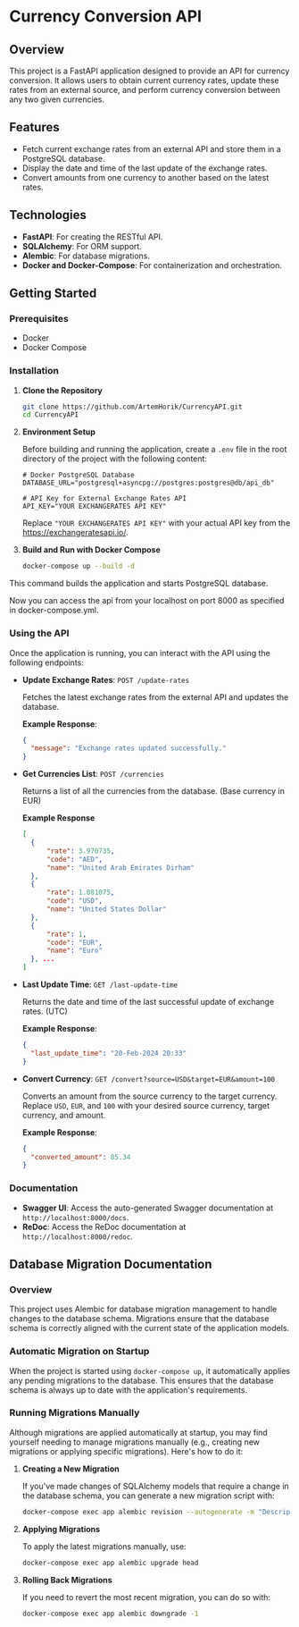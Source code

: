 # Currency Conversion API

## Overview

This project is a FastAPI application designed to provide an API for currency conversion. It allows users to obtain current currency rates, update these rates from an external source, and perform currency conversion between any two given currencies.

## Features

- Fetch current exchange rates from an external API and store them in a PostgreSQL database.
- Display the date and time of the last update of the exchange rates.
- Convert amounts from one currency to another based on the latest rates.

## Technologies

- **FastAPI**: For creating the RESTful API.
- **SQLAlchemy**: For ORM support.
- **Alembic**: For database migrations.
- **Docker and Docker-Compose**: For containerization and orchestration.

## Getting Started

### Prerequisites

- Docker
- Docker Compose

### Installation

1. **Clone the Repository**

   ```sh
   git clone https://github.com/ArtemHorik/CurrencyAPI.git
   cd CurrencyAPI
   ```
2. **Environment Setup**

   Before building and running the application, create a `.env` file in the root directory of the project with the following content:

   ```plaintext
   # Docker PostgreSQL Database
   DATABASE_URL="postgresql+asyncpg://postgres:postgres@db/api_db"

   # API Key for External Exchange Rates API
   API_KEY="YOUR EXCHANGERATES API KEY"
   ```

   Replace `"YOUR EXCHANGERATES API KEY"` with your actual API key from the https://exchangeratesapi.io/.

3. **Build and Run with Docker Compose**

   ```sh
   docker-compose up --build -d
   ```

This command builds the application and starts PostgreSQL database.

Now you can access the api from your localhost on port 8000 as specified in docker-compose.yml.

### Using the API

Once the application is running, you can interact with the API using the following endpoints:

- **Update Exchange Rates**: `POST /update-rates`
  
  Fetches the latest exchange rates from the external API and updates the database.
  
  **Example Response**:
  ```json
  {
    "message": "Exchange rates updated successfully."
  }
  ```


- **Get Currencies List**: `POST /currencies`
  
  Returns a list of all the currencies from the database. (Base currency in EUR)
  
  **Example Response**
  ```json
  [
    {
        "rate": 3.970735,
        "code": "AED",
        "name": "United Arab Emirates Dirham"
    },
    {
        "rate": 1.081075,
        "code": "USD",
        "name": "United States Dollar"
    },
    {
        "rate": 1,
        "code": "EUR",
        "name": "Euro"
    }, ...
  ]
  ```

- **Last Update Time**: `GET /last-update-time`
  
  Returns the date and time of the last successful update of exchange rates. (UTC)
  
  **Example Response**:
  ```json
  {
    "last_update_time": "20-Feb-2024 20:33"
  }
  ```


- **Convert Currency**: `GET /convert?source=USD&target=EUR&amount=100`
  
  Converts an amount from the source currency to the target currency. Replace `USD`, `EUR`, and `100` with your desired source currency, target currency, and amount.
  
  **Example Response**:
  ```json
  {
    "converted_amount": 85.34
  }
  ```


### Documentation

- **Swagger UI**: Access the auto-generated Swagger documentation at `http://localhost:8000/docs`.
- **ReDoc**: Access the ReDoc documentation at `http://localhost:8000/redoc`.


## Database Migration Documentation

### Overview

This project uses Alembic for database migration management to handle changes to the database schema. Migrations ensure that the database schema is correctly aligned with the current state of the application models.

### Automatic Migration on Startup

When the project is started using `docker-compose up`, it automatically applies any pending migrations to the database. This ensures that the database schema is always up to date with the application's requirements.

### Running Migrations Manually

Although migrations are applied automatically at startup, you may find yourself needing to manage migrations manually (e.g., creating new migrations or applying specific migrations). Here's how to do it:

1. **Creating a New Migration**

   If you've made changes of SQLAlchemy models that require a change in the database schema, you can generate a new migration script with:

   ```sh
   docker-compose exec app alembic revision --autogenerate -m "Description of changes"
   ```

2. **Applying Migrations**

   To apply the latest migrations manually, use:

   ```sh
   docker-compose exec app alembic upgrade head
   ```

3. **Rolling Back Migrations**

   If you need to revert the most recent migration, you can do so with:

   ```sh
   docker-compose exec app alembic downgrade -1
   ```

